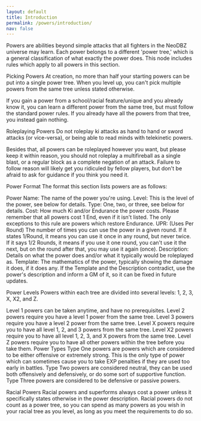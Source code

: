 ```yaml
---
layout: default
title: Introduction
permalink: /powers/introduction/
nav: false
---
```


Powers are abilities beyond simple attacks that all fighters in the NeoDBZ universe may learn. Each power belongs to a different 'power tree,' which is a general classification of what exactly the power does. This node includes rules which apply to all powers in this section.

Picking Powers
At creation, no more than half your starting powers can be put into a single power tree. When you level up, you can't pick multiple powers from the same tree unless stated otherwise.

If you gain a power from a school/racial feature/unique and you already know it, you can learn a different power from the same tree, but must follow the standard power rules. If you already have all the powers from that tree, you instead gain nothing.

Roleplaying Powers
Do not roleplay ki attacks as hand to hand or sword attacks (or vice-versa), or being able to read minds with telekinetic powers.

Besides that, all powers can be roleplayed however you want, but please keep it within reason, you should not roleplay a multifireball as a single blast, or a regular block as a complete negation of an attack. Failure to follow reason will likely get you ridiculed by fellow players, but don't be afraid to ask for guidance if you think you need it.

Power Format
The format this section lists powers are as follows:

Power Name: The name of the power you're using. Level: This is the level of the power, see below for details. Type: One, two, or three, see below for details. Cost: How much Ki and/or Endurance the power costs. Please remember that all powers cost 1 End, even if it isn't listed. The only exceptions to this rule are powers which restore Endurance. UPR: (Uses Per Round) The number of times you can use the power in a given round. If it states 1/Round, it means you can use it once in any round, but never twice. If it says 1/2 Rounds, it means if you use it one round, you can't use it the next, but on the round after that, you may use it again (once). Description: Details on what the power does and/or what it typically would be roleplayed as. Template: The mathematics of the power, typically showing the damage it does, if it does any. If the Template and the Description contradict, use the power's description and inform a GM of it, so it can be fixed in future updates.

Power Levels
Powers within each tree are divided into several levels: 1, 2, 3, X, X2, and Z.

Level 1 powers can be taken anytime, and have no prerequisites.
Level 2 powers require you have a level 1 power from the same tree.
Level 3 powers require you have a level 2 power from the same tree.
Level X powers require you to have all level 1, 2, and 3 powers from the same tree.
Level X2 powers require you to have all level 1, 2, 3, and X powers from the same tree.
Level Z powers require you to have all other powers within the tree before you take them.
Power Types
Type One powers are powers which are considered to be either offensive or extremely strong. This is the only type of power which can sometimes cause you to take EXP penalties if they are used too early in battles. Type Two powers are considered neutral, they can be used both offensively and defensively, or do some sort of supportive function. Type Three powers are considered to be defensive or passive powers.

Racial Powers
Racial powers and superforms always cost a power unless it specifically states otherwise in the power description.
Racial powers do not count as a power tree, so you can spend as many powers as you wish in your racial tree as you level, as long as you meet the requirements to do so.
